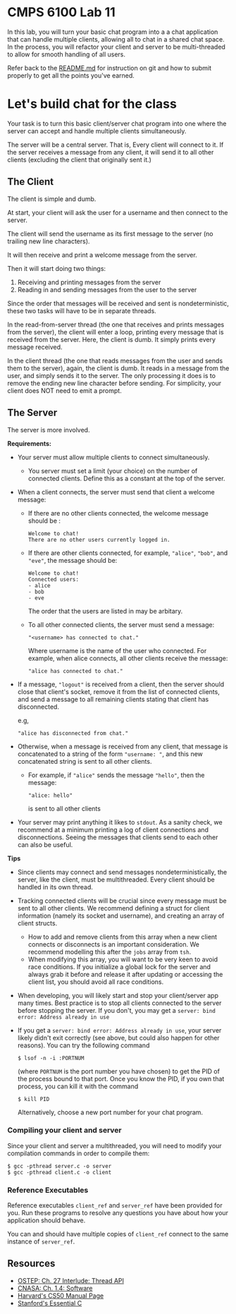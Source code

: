# CMPS 6100  Lab 11

In this lab, you will turn your basic chat program into a a chat application 
that can handle multiple clients, allowing all to chat in a shared chat space. 
In the process, you will refactor your client and server to be multi-threaded 
to allow for smooth handling of all users.

Refer back to the [README.md](README.md) for instruction on git and how 
to submit properly to get all the points you've earned.

# Let's build chat for the class

Your task is to turn this basic client/server chat program into one where 
the server can accept and handle multiple clients simultaneously.

The server will be a central server. That is, Every client will connect to
it. If the server receives a message from any client, it will send it to 
all other clients (excluding the client that originally sent it.)

## The Client

The client is simple and dumb.

At start, your client will ask the user for a username and then connect 
to the server.

The client will send the username as its first message to the server (no 
trailing new line characters).

It will then receive and print a welcome message from the server.

Then it will start doing two things:

1. Receiving and printing messages from the server
2. Reading in and sending messages from the user to the server

Since the order that messages will be received and sent is nondeterministic,
these two tasks will have to be in separate threads.

In the read-from-server thread (the one that receives and prints messages 
from the server), the client will enter a loop, printing every message that 
is received from the server. Here, the client is dumb. It simply prints 
every message received.

In the client thread (the one that reads messages from the user and sends them 
to the server), again, the client is dumb. It reads in a message from the user, 
and simply sends it to the server. The only processing it does is to remove the 
ending new line character before sending. For simplicity, your client does NOT
need to emit a prompt.

## The Server

The server is more involved.

**Requirements:**

- Your server must allow multiple clients to connect simultaneously.
  - You server must set a limit (your choice) on the number of connected clients. 
    Define this as a constant at the top of the server. 
- When a client connects, the server must send that client a welcome message:
  - If there are no other clients connected, the welcome message should be :
  
    ```
    Welcome to chat!
    There are no other users currently logged in.
    ```
  - If there are other clients connected, for example, `"alice"`, `"bob"`, 
    and `"eve"`, the message should be: 

    ```
    Welcome to chat!
    Connected users:
    - alice
    - bob
    - eve
    ```

    The order that the users are listed in may be arbitary.
  - To all other connected clients, the server must send a message:

    `"<username> has connected to chat."`

    Where username is the name of the user who connected. For example, 
    when alice connects, all other clients receive the message:

    `"alice has connected to chat."`

- If a message, `"logout"` is received from a client, then the server 
  should close that client's socket, remove it from the list of connected 
  clients, and send a message to all remaining clients stating that client 
  has disconnected.

  e.g,

  `"alice has disconnected from chat."`

- Otherwise, when a message is received from any client, that message 
  is concatenated to a string of the form `"username: "`, and this new
  concatenated string is sent to all other clients.
  - For example, if `"alice"` sends the message `"hello"`, then the message:

    `"alice: hello"` 
    
    is sent to all other clients
- Your server may print anything it likes to `stdout`. As a sanity check, we
  recommend at a minimum printing a log of client connections and disconnections. 
  Seeing the messages that clients send to each other can also be useful.

**Tips**

- Since clients may connect and send messages nondeterministically, the server,
like the client, must be multithreaded. Every client should be handled in its
own thread.
- Tracking connected clients will be crucial since every message must be sent to
  all other clients. We recommend defining a struct for client information 
  (namely its socket and username), and creating an array of client structs.
  - How to add and remove clients from this array when a new client connects
    or disconnects is an important consideration. We recommend modelling this 
    after the `jobs` array from `tsh`. 
  - When modifying this array, you will want to be very keen to avoid race
    conditions. If you initialize a global lock for the server and always
    grab it before and release it after updating or accessing the client list, 
    you should avoid all race conditions.
- When developing, you will likely start and stop your client/server app many times.
  Best practice is to stop all clients connected to the server before stopping the
  server. If you don't, you may get a `server: bind error: Address already in use`
- If you get a `server: bind error: Address already in use`, your server likely didn't
  exit correctly (see above, but could also happen for other reasons). You can try the 
  following command 

  `$ lsof -n -i :PORTNUM`

  (where `PORTNUM` is the port number you have chosen) to get the PID of the process
  bound to that port. Once you know the PID, if you own that process, you can kill 
  it with the command

  `$ kill PID`

  Alternatively, choose a new port number for your chat program. 

### Compiling your client and server

Since your client and server a multithreaded, you will need to modify
your compilation commands in order to compile them:

```
$ gcc -pthread server.c -o server
$ gcc -pthread client.c -o client
```

### Reference Executables

Reference executables `client_ref` and `server_ref` have been provided
for you. Run these programs to resolve any questions you have about how 
your application should behave.  

You can and should have multiple copies of `client_ref` connect to the
same instance of `server_ref`.

## Resources

- [OSTEP: Ch. 27 Interlude: Thread API](https://pages.cs.wisc.edu/~remzi/OSTEP/)
- [CNASA: Ch. 1.4: Software](https://book.systemsapproach.org/foundation/software.html)
- [Harvard's CS50 Manual Page](https://manual.cs50.io/) 
- [Stanford's Essential C](http://cslibrary.stanford.edu/101/)